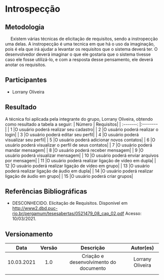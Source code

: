 # Introspecção

## Metodologia

<p>&emsp; Existem várias técnicas de elicitação de requisitos, sendo a instropecção uma delas. A instropecção é uma tecnica em que há o uso da imaginação, pois é ela que irá ajudar a levantar os requisitos que o sistema deverá ter. O desenvolvedor deverá imaginar o que ele gostaria que o sistema tivesse caso ele fosse utilizá-lo, e com a resposta desse pensamento, ele deverá anotar os requisitos. </p>


## Participantes
- Lorrany Oliveira

## Resultado
A técnica foi aplicada pela integrante do grupo, Lorrany Oliveira, obtendo como resultado a tabela a seguir: 
|   Número   | Requisitos| 
| :-------:  |:-------- | 
|     1      |O usuário poderá realizar seu cadastro|
|     2      |O usuário poderá realizar o login| 
|     3      |O usuário poderá editar seu perfil|
|     4      |O usuário poderá visualizar seu perfil|
|     5      |O usuário poderá adicionar novos contatos| 
|     6      |O usuário poderá visualizar o perfil de seus contatos| 
|     7      |O usuário poderá mandar mensagem|
|     8      |O usuário poderá receber mensagem| 
|     9      |O usuário poderá visualizar mensagem|
|     10     |O usuário poderá enviar arquivos por mensagem|
|     11     |O usuário poderá realizar ligação de vídeo em dupla|
|     12     |O usuário poderá realizar ligação de vídeo em grupo|
|     13     |O usuário poderá realizar ligação de áudio em dupla|
|     14     |O usuário poderá realizar ligação de áudio em grupo|
|     15     |O usuário poderá criar grupos|


## Referências Bibliográficas
- DESCONHECIDO. Elicitação de Requisitos. Disponível em <http://www2.dbd.puc-rio.br/pergamum/tesesabertas/0521479_08_cap_02.pdf> Acesso: 10/03/2021.

## Versionamento
|   Data   | Versão |        Descrição        |            Autor(es)           |
| :------: | :----: | :---------------------: | :----------------------------: |
|10.03.2021|   1.0  |Criação e desenvolvimento do documento|Lorrany Oliveira|
|          |        |                         |                                |
